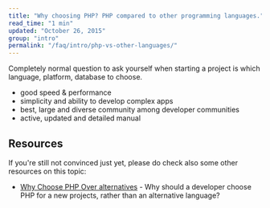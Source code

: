 ```yaml
---
title: "Why choosing PHP? PHP compared to other programming languages."
read_time: "1 min"
updated: "October 26, 2015"
group: "intro"
permalink: "/faq/intro/php-vs-other-languages/"
---
```


Completely normal question to ask yourself when starting a project is which language, platform, database to choose.

* good speed & performance
* simplicity and ability to develop complex apps
* best, large and diverse community among developer communities
* active, updated and detailed manual

## Resources

If you're still not convinced just yet, please do check also some other resources on this topic:

* [Why Choose PHP Over alternatives](http://www.sitepoint.com/why-choose-php/) - Why should a developer choose PHP for a new projects, rather than an alternative language?